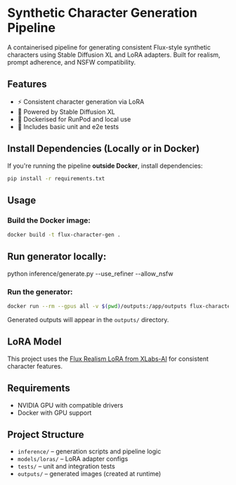 # Synthetic Character Generation Pipeline

A containerised pipeline for generating consistent Flux-style synthetic characters using Stable Diffusion XL and LoRA adapters. Built for realism, prompt adherence, and NSFW compatibility.

## Features
- ⚡ Consistent character generation via LoRA
- 🧠 Powered by Stable Diffusion XL
- 🐳 Dockerised for RunPod and local use
- 🧪 Includes basic unit and e2e tests

## Install Dependencies (Locally or in Docker)

If you're running the pipeline **outside Docker**, install dependencies:

```bash
pip install -r requirements.txt
```

## Usage


### Build the Docker image:

```bash
docker build -t flux-character-gen .
```

## Run generator locally:

python inference/generate.py --use_refiner --allow_nsfw

### Run the generator:

```bash
docker run --rm --gpus all -v $(pwd)/outputs:/app/outputs flux-character-gen
```

Generated outputs will appear in the `outputs/` directory.

## LoRA Model

This project uses the [Flux Realism LoRA from XLabs-AI](https://huggingface.co/XLabs-AI/flux-RealismLora/tree/main) for consistent character features.

## Requirements

- NVIDIA GPU with compatible drivers
- Docker with GPU support

## Project Structure

- `inference/` – generation scripts and pipeline logic  
- `models/loras/` – LoRA adapter configs  
- `tests/` – unit and integration tests  
- `outputs/` – generated images (created at runtime)

